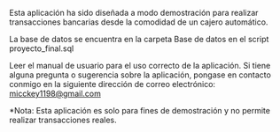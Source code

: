 Esta aplicación ha sido diseñada a modo demostración para realizar transacciones bancarias desde la comodidad de un cajero automático.

La base de datos se encuentra en la carpeta Base de datos en el script proyecto_final.sql

Leer el manual de usuario para el uso correcto de la aplicación. Si tiene alguna pregunta o sugerencia sobre la aplicación, pongase en contacto conmigo en la siguiente dirección de correo electrónico: micckey1198@gmail.com

*Nota: Esta aplicación es solo para fines de demostración y no permite realizar transacciones reales.
